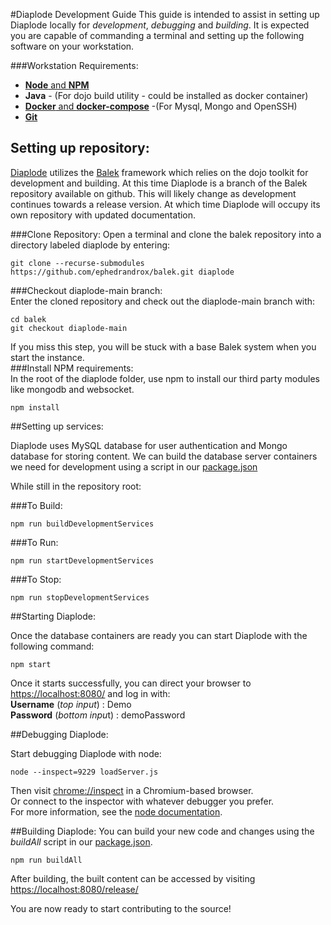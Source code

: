 #Diaplode Development Guide
This guide is intended to assist in setting up Diaplode locally for _development_, _debugging_ and _building_. It is expected you are capable of commanding a terminal and setting up the following software on your workstation.


###Workstation Requirements:  
- [**Node** and **NPM**](https://nodejs.org/)  
- **Java** - (For dojo build utility - could be installed as docker container)  
- [**Docker** and **docker-compose**](https://www.docker.com) -(For Mysql, Mongo and OpenSSH)  
- [**Git**](https://git-scm.com)

## Setting up repository:

[Diaplode](https://github.com/ephedrandrox/balek/tree/diaplode-main) utilizes the [Balek](https://github.com/ephedrandrox/balek) framework which relies on the dojo toolkit for development and building. At this time Diaplode is a branch of the Balek repository available on github. This will likely change as development continues towards a release version. At which time Diaplode will occupy its own repository with updated documentation.

###Clone Repository: 
Open a terminal and clone the balek repository into a directory labeled diaplode by entering:  

    git clone --recurse-submodules https://github.com/ephedrandrox/balek.git diaplode

###Checkout diaplode-main branch:  
Enter the cloned repository and check out the diaplode-main branch with:  

    cd balek  
    git checkout diaplode-main  
If you miss this step, you will be stuck with a base Balek system when you start the instance.  
###Install NPM requirements:  
In the root of the diaplode folder, use npm to install our third party modules like mongodb and websocket.  
    
    npm install

##Setting up services:

Diaplode uses MySQL database for user authentication and Mongo database for storing content. We can build the database server containers we need for development using a script in our [package.json](../package.json)  

While still in the repository root:

###To Build:
    
    npm run buildDevelopmentServices
###To Run:
    
    npm run startDevelopmentServices
###To Stop:

    npm run stopDevelopmentServices

##Starting Diaplode:

Once the database containers are ready you can start Diaplode with the following command:
    
    npm start

Once it starts successfully, you can direct your browser to [https://localhost:8080/](https://localhost:8080/) and log in with:  
**Username** (_top input_) : Demo  
**Password** (*bottom inpu*t) : demoPassword

##Debugging Diaplode:

Start debugging Diaplode with node:  
    
    node --inspect=9229 loadServer.js

Then visit [chrome://inspect](chrome://inspect) in a Chromium-based browser.  
Or connect to the inspector with whatever debugger you prefer.  
For more information, see the [node documentation](https://nodejs.org/en/docs/guides/debugging-getting-started/).

##Building Diaplode:
You can build your new code and changes using the _buildAll_ script in our [package.json](../package.json). 
    
    npm run buildAll

After building, the built content can be accessed by visiting [https://localhost:8080/release/](https://localhost:8080/release/)  

You are now ready to start contributing to the source!

